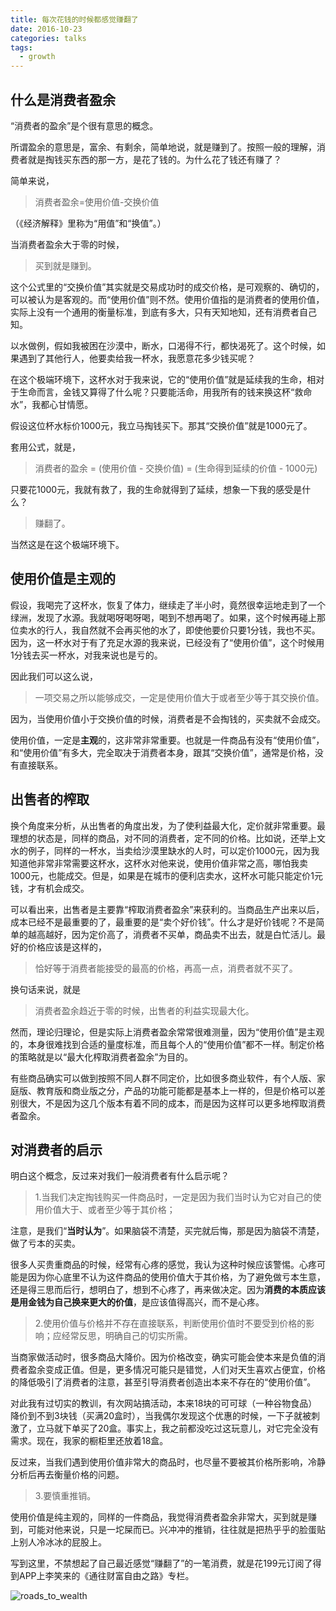 ```yaml
---
title: 每次花钱的时候都感觉赚翻了
date: 2016-10-23
categories: talks
tags:
  - growth
---
```


## 什么是消费者盈余

“消费者的盈余”是个很有意思的概念。

所谓盈余的意思是，富余、有剩余，简单地说，就是赚到了。按照一般的理解，消费者就是掏钱买东西的那一方，是花了钱的。为什么花了钱还有赚了？

简单来说，

> 消费者盈余=使用价值-交换价值

（《经济解释》里称为“用值”和“换值”。）

当消费者盈余大于零的时候，

> 买到就是赚到。

这个公式里的“交换价值”其实就是交易成功时的成交价格，是可观察的、确切的，可以被认为是客观的。而“使用价值”则不然。使用价值指的是消费者的使用价值，实际上没有一个通用的衡量标准，到底有多大，只有天知地知，还有消费者自己知。

以水做例，假如我被困在沙漠中，断水，口渴得不行，都快渴死了。这个时候，如果遇到了其他行人，他要卖给我一杯水，我愿意花多少钱买呢？

在这个极端环境下，这杯水对于我来说，它的“使用价值”就是延续我的生命，相对于生命而言，金钱又算得了什么呢？只要能活命，用我所有的钱来换这杯“救命水”，我都心甘情愿。

假设这位杯水标价1000元，我立马掏钱买下。那其“交换价值”就是1000元了。

套用公式，就是，

> 消费者的盈余 = (使用价值 - 交换价值) = (生命得到延续的价值 - 1000元)

只要花1000元，我就有救了，我的生命就得到了延续，想象一下我的感受是什么？

> 赚翻了。

当然这是在这个极端环境下。

## 使用价值是主观的

假设，我喝完了这杯水，恢复了体力，继续走了半小时，竟然很幸运地走到了一个绿洲，发现了水源。我就喝呀喝呀喝，喝到不想再喝了。如果，这个时候再碰上那位卖水的行人，我自然就不会再买他的水了，即使他要价只要1分钱，我也不买。因为，这一杯水对于有了充足水源的我来说，已经没有了“使用价值”，这个时候用1分钱去买一杯水，对我来说也是亏的。

因此我们可以这么说，

> 一项交易之所以能够成交，一定是使用价值大于或者至少等于其交换价值。

因为，当使用价值小于交换价值的时候，消费者是不会掏钱的，买卖就不会成交。

使用价值，一定是**主观**的，这非常非常重要。也就是一件商品有没有“使用价值”，和“使用价值”有多大，完全取决于消费者本身，跟其“交换价值”，通常是价格，没有直接联系。

## 出售者的榨取

换个角度来分析，从出售者的角度出发，为了使利益最大化，定价就非常重要。最理想的状态是，同样的商品，对不同的消费者，定不同的价格。比如说，还举上文水的例子，同样的一杯水，当卖给沙漠里缺水的人时，可以定价1000元，因为我知道他非常非常需要这杯水，这杯水对他来说，使用价值非常之高，哪怕我卖1000元，也能成交。但是，如果是在城市的便利店卖水，这杯水可能只能定价1元钱，才有机会成交。

可以看出来，出售者是主要靠“榨取消费者盈余”来获利的。当商品生产出来以后，成本已经不是最重要的了，最重要的是“卖个好价钱”。什么才是好价钱呢？不是简单的越高越好，因为定价高了，消费者不买单，商品卖不出去，就是白忙活儿。最好的价格应该是这样的，

> 恰好等于消费者能接受的最高的价格，再高一点，消费者就不买了。

换句话来说，就是

> 消费者盈余趋近于零的时候，出售者的利益实现最大化。

然而，理论归理论，但是实际上消费者盈余常常很难测量，因为“使用价值”是主观的，本身很难找到合适的量度标准，而且每个人的“使用价值”都不一样。制定价格的策略就是以“最大化榨取消费者盈余”为目的。

有些商品确实可以做到按照不同人群不同定价，比如很多商业软件，有个人版、家庭版、教育版和商业版之分，产品的功能可能都是基本上一样的，但是价格可以差别很大，不是因为这几个版本有着不同的成本，而是因为这样可以更多地榨取消费者盈余。

## 对消费者的启示

明白这个概念，反过来对我们一般消费者有什么启示呢？

> 1.当我们决定掏钱购买一件商品时，一定是因为我们当时认为它对自己的使用价值大于、或者至少等于其价格；

注意，是我们“**当时认为**”。如果脑袋不清楚，买完就后悔，那是因为脑袋不清楚，做了亏本的买卖。

很多人买贵重商品的时候，经常有心疼的感觉，我认为这种时候应该警惕。心疼可能是因为你心底里不认为这件商品的使用价值大于其价格，为了避免做亏本生意，还是得三思而后行，想明白了，想到不心疼了，再来做决定。因为**消费的本质应该是用金钱为自己换来更大的价值**，是应该值得高兴，而不是心疼。

> 2.使用价值与价格并不存在直接联系，判断使用价值时不要受到价格的影响；应经常反思，明确自己的切实所需。

当商家做活动时，很多商品大降价。因为价格改变，确实可能会使本来是负值的消费者盈余变成正值。但是，更多情况可能只是错觉，人们对天生喜欢占便宜，价格的降低吸引了消费者的注意，甚至引导消费者创造出本来不存在的“使用价值”。

对此我有过切实的教训，有次网站搞活动，本来18块的可可球（一种谷物食品）降价到不到3块钱（买满20盒时），当我偶尔发现这个优惠的时候，一下子就被刺激了，立马就下单买了20盒。事实上，我之前都没吃过这玩意儿，对它完全没有需求。现在，我家的橱柜里还放着18盒。

反过来，当我们遇到使用价值非常大的商品时，也尽量不要被其价格所影响，冷静分析后再去衡量价格的问题。

> 3.要慎重推销。

使用价值是纯主观的，同样的一件商品，我觉得消费者盈余非常大，买到就是赚到，可能对他来说，只是一坨屎而已。兴冲冲的推销，往往就是把热乎乎的脸蛋贴上别人冷冰冰的屁股上。

写到这里，不禁想起了自己最近感觉“赚翻了”的一笔消费，就是花199元订阅了得到APP上李笑来的《通往财富自由之路》专栏。

![roads_to_wealth](/uploads/roads_to_wealth.png)
